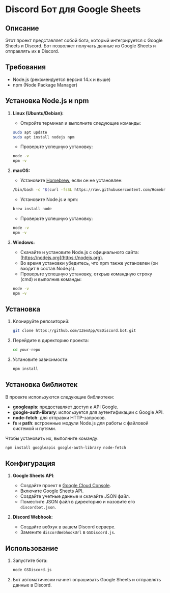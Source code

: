 # Discord Бот для Google Sheets

## Описание
Этот проект представляет собой бота, который интегрируется с Google Sheets и Discord. Бот позволяет получать данные из Google Sheets и отправлять их в Discord.

## Требования
- Node.js (рекомендуется версия 14.x и выше)
- npm (Node Package Manager)

## Установка Node.js и npm
1. **Linux (Ubuntu/Debian):**
    - Откройте терминал и выполните следующие команды:
    ```sh
    sudo apt update
    sudo apt install nodejs npm
    ```
    - Проверьте успешную установку:
    ```sh
    node -v
    npm -v
    ```

2. **macOS:**
    - Установите [Homebrew](https://brew.sh/), если он не установлен:
    ```sh
    /bin/bash -c "$(curl -fsSL https://raw.githubusercontent.com/Homebrew/install/HEAD/install.sh)"
    ```
    - Установите Node.js и npm:
    ```sh
    brew install node
    ```
    - Проверьте успешную установку:
    ```sh
    node -v
    npm -v
    ```

3. **Windows:**
    - Скачайте и установите Node.js с официального сайта: [https://nodejs.org](https://nodejs.org).
    - Во время установки убедитесь, что npm также установлен (он входит в состав Node.js).
    - Проверьте успешную установку, открыв командную строку (cmd) и выполнив команды:
    ```sh
    node -v
    npm -v
    ```

## Установка
1. Клонируйте репозиторий:
    ```sh
    git clone https://github.com/IZenApp/GSDiscord.bot.git
    ```
2. Перейдите в директорию проекта:
    ```sh
    cd your-repo
    ```
3. Установите зависимости:
    ```sh
    npm install
    ```

## Установка библиотек
В проекте используются следующие библиотеки:
- **googleapis**: предоставляет доступ к API Google.
- **google-auth-library**: используется для аутентификации с Google API.
- **node-fetch**: для отправки HTTP-запросов.
- **fs** и **path**: встроенные модули Node.js для работы с файловой системой и путями.

Чтобы установить их, выполните команду:
```sh
npm install googleapis google-auth-library node-fetch
```    

## Конфигурация
1. **Google Sheets API**:
    - Создайте проект в [Google Cloud Console](https://console.cloud.google.com/).
    - Включите Google Sheets API.
    - Создайте учетные данные и скачайте JSON файл.
    - Поместите JSON файл в директорию и назовите его `discordbot.json`.

2. **Discord Webhook**:
    - Создайте вебхук в вашем Discord сервере.
    - Замените `discordWebhookUrl` в `GSDiscord.js`.

## Использование
1. Запустите бота:
    ```sh
    node GSDiscord.js
    ```
2. Бот автоматически начнет опрашивать Google Sheets и отправлять данные в Discord.
